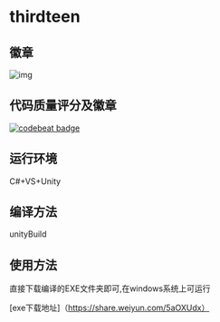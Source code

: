 

# thirdteen

## 徽章

![img](https://img.shields.io/badge/language-%7BCSharp%7D-%7Bgreen%7D.svg)


## 代码质量评分及徽章

[![codebeat badge](https://camo.githubusercontent.com/f248158c4924f90ba9f7a7312d61154f6cca46d7/68747470733a2f2f636f6465626561742e636f2f6261646765732f30313637616561312d316337312d346338642d613034302d666665393437316337343233)](https://codebeat.co/projects/github-com-linrui26-shisanshui-master)


## 运行环境

C#+VS+Unity

## 编译方法

unityBuild

## 使用方法

直接下载编译的EXE文件夹即可,在windows系统上可运行

[exe下载地址]（https://share.weiyun.com/5aOXUdx）